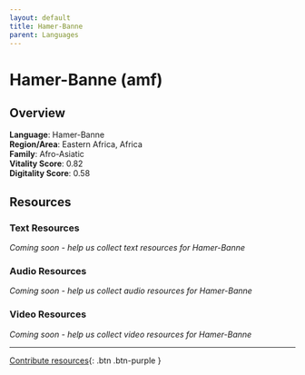 ```yaml
---
layout: default
title: Hamer-Banne
parent: Languages
---
```


# Hamer-Banne (amf)

## Overview

**Language**: Hamer-Banne  
**Region/Area**: Eastern Africa, Africa  
**Family**: Afro-Asiatic  
**Vitality Score**: 0.82  
**Digitality Score**: 0.58  

## Resources

### Text Resources
*Coming soon - help us collect text resources for Hamer-Banne*

### Audio Resources
*Coming soon - help us collect audio resources for Hamer-Banne*

### Video Resources
*Coming soon - help us collect video resources for Hamer-Banne*

---

[Contribute resources](https://fairtrain.github.io/){: .btn .btn-purple }
